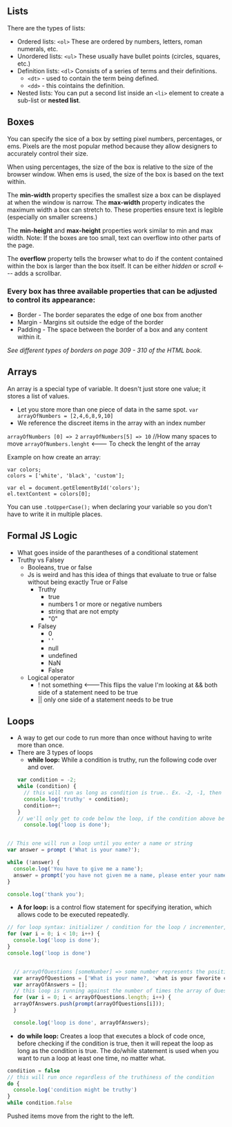## Lists

There are the types of lists:

* Ordered lists:  `<ol>` These are ordered by numbers, letters, roman numerals, etc.
* Unordered lists: `<ul>` These usually have bullet points (circles, squares, etc.)
* Definition lists: `<dl>` Consists of a series of terms and their definitions.
    * `<dt>` - used to contain the term being defined.
    * `<dd>` - this cointains the definition.
* Nested lists: You can put a second list inside an `<li>` element to create a sub-list or **nested list**.

## Boxes

You can specify the sice of a box by setting pixel numbers, percentages, or ems.  Pixels are the most popular method because they allow designers to accurately control their size.

When using percentages, the size of the box is relative to the size of the browser window.  When ems is used, the size of the box is based on the text within.  

The **min-width** property specifies the smallest size a box can be displayed at when the window is narrow.  The **max-width** property indicates the maximum width a box can stretch to.  These properties ensure text is legible (especially on smaller screens.)

The **min-height** and **max-height** properties work similar to min and max width.  Note: If the boxes are too small, text can overflow into other parts of the page.

The **overflow** property tells the browser what to do if the content contained within the box is larger than the box itself.  It can be either *hidden* or *scroll* <--- adds a scrollbar.

### Every box has three available properties that can be adjusted to control its appearance:

* Border - The border separates the edge of one box from another
* Margin - Margins sit outside the edge of the border
* Padding - The space between the border of a box and any content within it.  

*See different types of borders on page 309 - 310 of the HTML book.*

## Arrays

An array is a special type of variable.  It doesn't just store one value; it stores a list of values.

  - Let you store more than one piece of data in the same spot.
  `var arrayOfNumbers = [2,4,6,8,9,10]`
  - We reference the discreet items in the array with an index number

  `arrayOfNumbers [0] => 2`
  `arrayOfNumbers[5] => 10` //How many spaces to move
  `arrayOfNumbers.lenght` <--- To check the lenght of the array

Example on how create an array:

```
var colors;
colors = ['white', 'black', 'custom'];

var el = document.getElementById('colors');
el.textContent = colors[0];
```

You can use `.toUpperCase();` when declaring your variable so you don't have to write it in multiple places.
## Formal JS Logic

* What goes inside of the parantheses of a conditional statement
* Truthy vs Falsey
  * Booleans, true or false
  * Js is weird and has this idea of things that evaluate to true or false without being exactly True or False
    * Truthy
      * true
      * numbers 1 or more or negative numbers
      * string that are not empty
      * "0" 
    * Falsey
      * 0
      * ' '
      * null
      * undefined
      * NaN
      * False
  * Logical operator
    * ! not something <---This flips the value I'm looking at
    && both side of a statement need to be true
    * || only one side of a statement needs to be true 

## Loops

- A way to get our code to run more than once without having to write more than once.
- There are 3 types of loops
  - **while loop:**  While a condition is truthy, run the following code over and over.
  ```javascript
  var condition = -2;
  while (condition) {
    // this will run as long as condition is true.. Ex. -2, -1, then 0 which is Falsey
    console.log('truthy' + condition);
    condition++;
  }
  // we'll only get to code below the loop, if the condition above becomes falsey at some point. 
    console.log('loop is done');
    ```
```javascript

// This one will run a loop until you enter a name or string
var answer = prompt ('What is your name?');

while (!answer) {
  console.log('You have to give me a name');
  answer = prompt('you have not given me a name, please enter your name');
}

console.log('thank you');
```

  - **A for loop:**  is a control flow statement for specifying iteration, which allows code to be executed repeatedly.

  ```javascript
  // for loop syntax: initializer / condition for the loop / incrementer, the thing that occur after every loop
  for (var i = 0; i < 10; i++) {
    console.log('loop is done');
  }
  console.log('loop is done')
```

``` javascript

  // arrayOfQuestions [someNumber] => some number represents the position of items within the array.
  var arrayOfQuestions = ['What is your name?, 'what is your favorite color?'];
  var arrayOfAnswers = [];
  // this loop is running against the number of times the array of Questions.
  for (var i = 0; i < arrayOfQuestions.length; i++) {
  arrayOfAnswers.push(prompt(arrayOfQuestions[i]));
  }

  console.log('loop is done', arrayOfAnswers);
```

  - **do while loop:** Creates a loop that executes a block of code once, before checking if the condition is true, then it will repeat the loop as long as the condition is true. The do/while statement is used when you want to run a loop at least one time, no matter what.

  ```javascript
  condition = false
  // this will run once regardless of the truthiness of the condition
  do {
    console.log('condition might be truthy')
  }
  while condition.false
  ```

  Pushed items move from the right to the left.